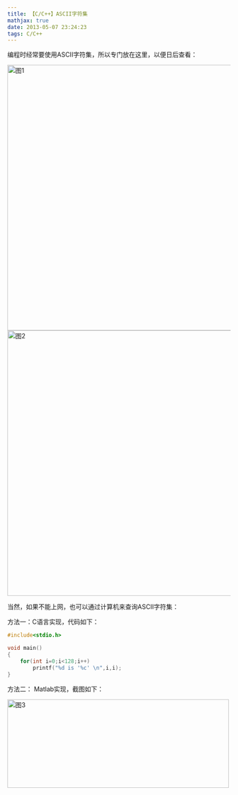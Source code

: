 ```yaml
---
title: 【C/C++】ASCII字符集
mathjax: true
date: 2013-05-07 23:24:23
tags: C/C++
---
```








编程时经常要使用ASCII字符集，所以专门放在这里，以便日后查看：

<!--more-->

<img src="https://cdn.jsdelivr.net/gh/tengweitw/FigureBed@latest/20130507/20130507_fig001.jpg" width="800" height="600" title="图1" alt="图1" >



<img src="https://cdn.jsdelivr.net/gh/tengweitw/FigureBed@latest/20130507/20130507_fig002.jpg" width="800" height="600" title="图2" alt="图2" >




当然，如果不能上网，也可以通过计算机来查询ASCII字符集：

方法一：C语言实现，代码如下：

```cpp
#include<stdio.h>

void main()
{
	for(int i=0;i<128;i++)
		printf("%d is '%c' \n",i,i);
}
```




方法二： Matlab实现，截图如下：

<img src="https://cdn.jsdelivr.net/gh/tengweitw/FigureBed@latest/20130507/20130507_fig003.jpg" width="500" height="200" title="图3" alt="图3" >







